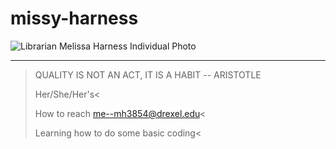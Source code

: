 # missy-harness
<picture>
 <source media="(prefers-color-scheme: dark)" srcset="https://d2jv02qf7xgjwx.cloudfront.net/accounts/358346/profiles/365994/Profile_-_2B__6_.jpg">
 <source media="(prefers-color-scheme: light)" srcset="https://d2jv02qf7xgjwx.cloudfront.net/accounts/358346/profiles/365994/Profile_-_2B__6_.jpg">
 <img alt="Librarian Melissa Harness Individual Photo" src="https://d2jv02qf7xgjwx.cloudfront.net/accounts/358346/profiles/365994/Profile_-_2B__6_.jpg">
</picture>


---
>QUALITY IS NOT AN ACT, IT IS A HABIT -- ARISTOTLE
>
>Her/She/Her's<
>
>How to reach me--mh3854@drexel.edu<
>
>Learning how to do some basic coding<
